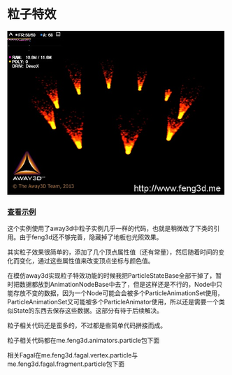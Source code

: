 # 粒子特效

![](../../../../wordpress/wp-content/uploads/2015/02/20150206235533.jpg)

### [查看示例](../../../../feng3dDemo/Basic_Fire.html)

这个实例使用了away3d中粒子实例几乎一样的代码，也就是稍微改了下类的引用。由于feng3d还不够完善，隐藏掉了地板也光照效果。

其实粒子效果很简单的，添加了几个顶点属性值（还有常量），然后随着时间的变化而变化，通过这些属性值来改变顶点坐标与颜色值。

在模仿away3d实现粒子特效功能的时候我把ParticleStateBase全部干掉了，暂时把数据都放到AnimationNodeBase中去了，但是这样还是不行的，Node中只能存放不变的数据，因为一个Node可能会会被多个ParticleAnimationSet使用，ParticleAnimationSet又可能被多个ParticleAnimator使用，所以还是需要一个类似State的东西去保存这些数据。这部分有待于后续解决。

粒子相关代码还是蛮多的，不过都是些简单代码拼接而成。

粒子相关代码都在me.feng3d.animators.particle包下面

相关Fagal在me.feng3d.fagal.vertex.particle与me.feng3d.fagal.fragment.particle包下面